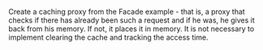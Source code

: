 Create a caching proxy from the Facade example - that is, a proxy that checks if there has already been such a request
and if he was, he gives it back from his memory. If not, it places it in memory.
It is not necessary to implement clearing the cache and tracking the access time.
